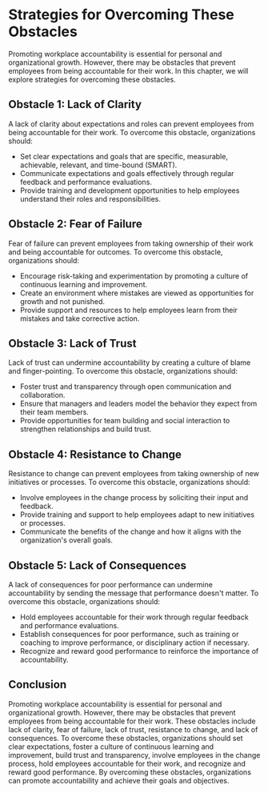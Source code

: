 Strategies for Overcoming These Obstacles
======================================================================================================

Promoting workplace accountability is essential for personal and organizational growth. However, there may be obstacles that prevent employees from being accountable for their work. In this chapter, we will explore strategies for overcoming these obstacles.

Obstacle 1: Lack of Clarity
---------------------------

A lack of clarity about expectations and roles can prevent employees from being accountable for their work. To overcome this obstacle, organizations should:

* Set clear expectations and goals that are specific, measurable, achievable, relevant, and time-bound (SMART).
* Communicate expectations and goals effectively through regular feedback and performance evaluations.
* Provide training and development opportunities to help employees understand their roles and responsibilities.

Obstacle 2: Fear of Failure
---------------------------

Fear of failure can prevent employees from taking ownership of their work and being accountable for outcomes. To overcome this obstacle, organizations should:

* Encourage risk-taking and experimentation by promoting a culture of continuous learning and improvement.
* Create an environment where mistakes are viewed as opportunities for growth and not punished.
* Provide support and resources to help employees learn from their mistakes and take corrective action.

Obstacle 3: Lack of Trust
-------------------------

Lack of trust can undermine accountability by creating a culture of blame and finger-pointing. To overcome this obstacle, organizations should:

* Foster trust and transparency through open communication and collaboration.
* Ensure that managers and leaders model the behavior they expect from their team members.
* Provide opportunities for team building and social interaction to strengthen relationships and build trust.

Obstacle 4: Resistance to Change
--------------------------------

Resistance to change can prevent employees from taking ownership of new initiatives or processes. To overcome this obstacle, organizations should:

* Involve employees in the change process by soliciting their input and feedback.
* Provide training and support to help employees adapt to new initiatives or processes.
* Communicate the benefits of the change and how it aligns with the organization's overall goals.

Obstacle 5: Lack of Consequences
--------------------------------

A lack of consequences for poor performance can undermine accountability by sending the message that performance doesn't matter. To overcome this obstacle, organizations should:

* Hold employees accountable for their work through regular feedback and performance evaluations.
* Establish consequences for poor performance, such as training or coaching to improve performance, or disciplinary action if necessary.
* Recognize and reward good performance to reinforce the importance of accountability.

Conclusion
----------

Promoting workplace accountability is essential for personal and organizational growth. However, there may be obstacles that prevent employees from being accountable for their work. These obstacles include lack of clarity, fear of failure, lack of trust, resistance to change, and lack of consequences. To overcome these obstacles, organizations should set clear expectations, foster a culture of continuous learning and improvement, build trust and transparency, involve employees in the change process, hold employees accountable for their work, and recognize and reward good performance. By overcoming these obstacles, organizations can promote accountability and achieve their goals and objectives.
